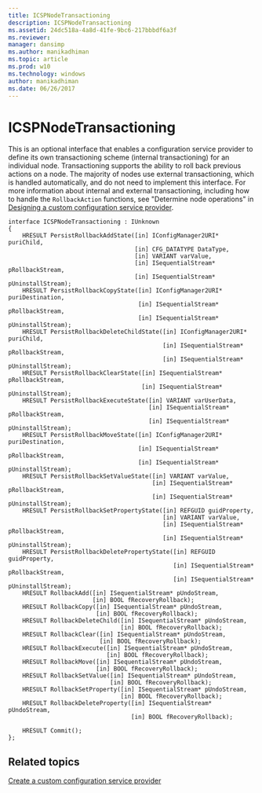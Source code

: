 ```yaml
---
title: ICSPNodeTransactioning
description: ICSPNodeTransactioning
ms.assetid: 24dc518a-4a8d-41fe-9bc6-217bbbdf6a3f
ms.reviewer: 
manager: dansimp
ms.author: manikadhiman
ms.topic: article
ms.prod: w10
ms.technology: windows
author: manikadhiman
ms.date: 06/26/2017
---
```


# ICSPNodeTransactioning

This is an optional interface that enables a configuration service provider to define its own transactioning scheme (internal transactioning) for an individual node. Transactioning supports the ability to roll back previous actions on a node. The majority of nodes use external transactioning, which is handled automatically, and do not need to implement this interface. For more information about internal and external transactioning, including how to handle the `RollbackAction` functions, see "Determine node operations" in [Designing a custom configuration service provider](design-a-custom-windows-csp.md).

``` syntax
interface ICSPNodeTransactioning : IUnknown
{
    HRESULT PersistRollbackAddState([in] IConfigManager2URI* puriChild, 
                                    [in] CFG_DATATYPE DataType, 
                                    [in] VARIANT varValue, 
                                    [in] ISequentialStream* pRollbackStream, 
                                    [in] ISequentialStream* pUninstallStream);
    HRESULT PersistRollbackCopyState([in] IConfigManager2URI* puriDestination, 
                                     [in] ISequentialStream* pRollbackStream, 
                                     [in] ISequentialStream* pUninstallStream);
    HRESULT PersistRollbackDeleteChildState([in] IConfigManager2URI* puriChild, 
                                            [in] ISequentialStream* pRollbackStream, 
                                            [in] ISequentialStream* pUninstallStream);
    HRESULT PersistRollbackClearState([in] ISequentialStream* pRollbackStream, 
                                      [in] ISequentialStream* pUninstallStream);
    HRESULT PersistRollbackExecuteState([in] VARIANT varUserData, 
                                        [in] ISequentialStream* pRollbackStream, 
                                        [in] ISequentialStream* pUninstallStream);
    HRESULT PersistRollbackMoveState([in] IConfigManager2URI* puriDestination, 
                                     [in] ISequentialStream* pRollbackStream, 
                                     [in] ISequentialStream* pUninstallStream);
    HRESULT PersistRollbackSetValueState([in] VARIANT varValue, 
                                         [in] ISequentialStream* pRollbackStream, 
                                         [in] ISequentialStream* pUninstallStream);
    HRESULT PersistRollbackSetPropertyState([in] REFGUID guidProperty, 
                                            [in] VARIANT varValue, 
                                            [in] ISequentialStream* pRollbackStream, 
                                            [in] ISequentialStream* pUninstallStream); 
    HRESULT PersistRollbackDeletePropertyState([in] REFGUID guidProperty, 
                                               [in] ISequentialStream* pRollbackStream, 
                                               [in] ISequentialStream* pUninstallStream);
    HRESULT RollbackAdd([in] ISequentialStream* pUndoStream, 
                        [in] BOOL fRecoveryRollback);
    HRESULT RollbackCopy([in] ISequentialStream* pUndoStream, 
                         [in] BOOL fRecoveryRollback);
    HRESULT RollbackDeleteChild([in] ISequentialStream* pUndoStream, 
                                [in] BOOL fRecoveryRollback);
    HRESULT RollbackClear([in] ISequentialStream* pUndoStream, 
                          [in] BOOL fRecoveryRollback);
    HRESULT RollbackExecute([in] ISequentialStream* pUndoStream, 
                            [in] BOOL fRecoveryRollback);
    HRESULT RollbackMove([in] ISequentialStream* pUndoStream, 
                         [in] BOOL fRecoveryRollback);
    HRESULT RollbackSetValue([in] ISequentialStream* pUndoStream, 
                             [in] BOOL fRecoveryRollback);
    HRESULT RollbackSetProperty([in] ISequentialStream* pUndoStream, 
                                [in] BOOL fRecoveryRollback);
    HRESULT RollbackDeleteProperty([in] ISequentialStream* pUndoStream, 
                                   [in] BOOL fRecoveryRollback);

    HRESULT Commit();
};
```

## Related topics

[Create a custom configuration service provider](create-a-custom-configuration-service-provider.md)

 





